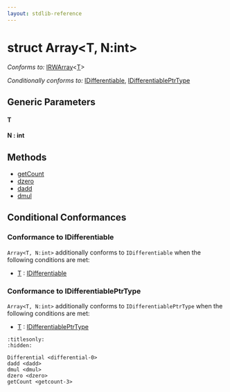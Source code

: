 ```yaml
---
layout: stdlib-reference
---
```


# struct Array\<T, N:int\>

*Conforms to:* [IRWArray](../../../interfaces/irwarray-0123/index.html)\<[T](../../../interfaces/irwarray-0123/index.html#typeparam-T)\>

*Conditionally conforms to:* [IDifferentiable](../../../interfaces/idifferentiable-01/index.html), [IDifferentiablePtrType](../../../interfaces/idifferentiableptrtype-01fi/index.html)

## Generic Parameters

####  <a id="typeparam-T"></a>T
####  <a id="decl-N"></a>N  : int

## Methods

* [getCount](../getcount-3.html)
* [dzero](../dzero.html)
* [dadd](../dadd.html)
* [dmul](../dmul.html)

## Conditional Conformances

### Conformance to IDifferentiable
`Array<T, N:int>` additionally conforms to `IDifferentiable` when the following conditions are met:

  * [T](.html#typeparam-T) : [IDifferentiable](../../../interfaces/idifferentiable-01/index.html)
### Conformance to IDifferentiablePtrType
`Array<T, N:int>` additionally conforms to `IDifferentiablePtrType` when the following conditions are met:

  * [T](.html#typeparam-T) : [IDifferentiablePtrType](../../../interfaces/idifferentiableptrtype-01fi/index.html)

```{toctree}
:titlesonly:
:hidden:

Differential <differential-0>
dadd <dadd>
dmul <dmul>
dzero <dzero>
getCount <getcount-3>
```
